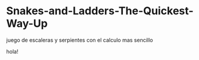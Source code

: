 # Snakes-and-Ladders-The-Quickest-Way-Up
juego de escaleras y serpientes con el calculo mas sencillo

hola!


